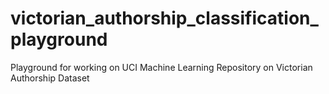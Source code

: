 # victorian_authorship_classification_playground
Playground for working on UCI Machine Learning Repository on Victorian Authorship Dataset
